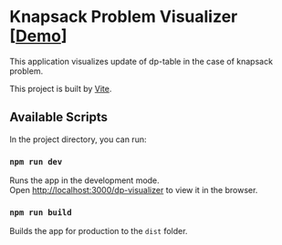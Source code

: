# Knapsack Problem Visualizer [[Demo](https://yukiyokotani.github.io/dp-visualizer/)]
This application visualizes update of dp-table in the case of knapsack problem.  

This project is built by [Vite](https://vitejs.dev/).

## Available Scripts

In the project directory, you can run:

### `npm run dev`

Runs the app in the development mode.<br />
Open [http://localhost:3000/dp-visualizer](http://localhost:3000/dp-visualizer) to view it in the browser.

### `npm run build`

Builds the app for production to the `dist` folder.<br />

